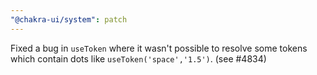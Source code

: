 ```yaml
---
"@chakra-ui/system": patch
---
```


Fixed a bug in `useToken` where it wasn't possible to resolve some tokens which
contain dots like `useToken('space','1.5')`. (see #4834)
